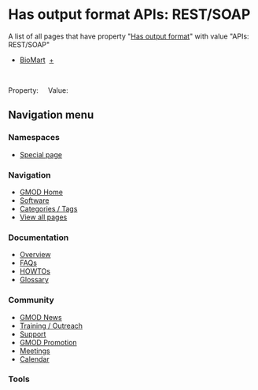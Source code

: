 



<span id="top"></span>




# <span dir="auto">Has output format APIs: REST/SOAP</span>






A list of all pages that have property "[Has output
format](/wiki/Property%253AHas_output_format "Property:Has output format")"
with value "APIs: REST/SOAP"  

- [BioMart](/wiki/BioMart "BioMart")  <span class="smwbrowse">[+](/wiki/Special%253ABrowse/BioMart "Special%253ABrowse/BioMart")</span>

 

Property:     Value:








## Navigation menu



### Namespaces

- <span id="ca-nstab-special">[Special
  page](/wiki/Special%253ASearchByProperty/Has-20output-20format/APIs%253A-20REST-2FSOAP "This is a special page, you cannot edit the page itself")</span>






### Navigation



- <span id="n-GMOD-Home">[GMOD Home](/wiki/Main_Page)</span>
- <span id="n-Software">[Software](/wiki/GMOD_Components)</span>
- <span id="n-Categories-.2F-Tags">[Categories /
  Tags](/wiki/Categories)</span>
- <span id="n-View-all-pages">[View all
  pages](/wiki/Special:AllPages)</span>




### Documentation



- <span id="n-Overview">[Overview](/wiki/Overview)</span>
- <span id="n-FAQs">[FAQs](/wiki/Category%253AFAQ)</span>
- <span id="n-HOWTOs">[HOWTOs](/wiki/Category%253AHOWTO)</span>
- <span id="n-Glossary">[Glossary](/wiki/Glossary)</span>




### Community



- <span id="n-GMOD-News">[GMOD News](/wiki/GMOD_News)</span>
- <span id="n-Training-.2F-Outreach">[Training /
  Outreach](/wiki/Training_and_Outreach)</span>
- <span id="n-Support">[Support](/wiki/Support)</span>
- <span id="n-GMOD-Promotion">[GMOD
  Promotion](/wiki/GMOD_Promotion)</span>
- <span id="n-Meetings">[Meetings](/wiki/Meetings)</span>
- <span id="n-Calendar">[Calendar](/wiki/Calendar)</span>




### Tools












<!-- -->




